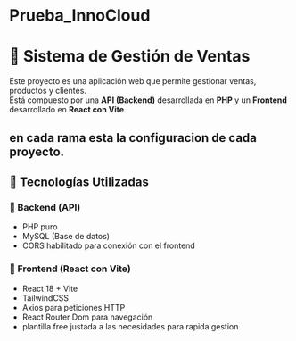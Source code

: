 # Prueba_InnoCloud

# 🛒 Sistema de Gestión de Ventas

Este proyecto es una aplicación web que permite gestionar ventas, productos y clientes.  
Está compuesto por una **API (Backend)** desarrollada en **PHP** y un **Frontend** desarrollado en **React con Vite**.

en cada rama esta la configuracion de cada proyecto.
---

## 🚀 Tecnologías Utilizadas

### 📌 Backend (API)
- PHP puro
- MySQL (Base de datos)
- CORS habilitado para conexión con el frontend

### 📌 Frontend (React con Vite)

- React 18 + Vite
- TailwindCSS
- Axios para peticiones HTTP
- React Router Dom para navegación
- plantilla free justada a las necesidades para rapida gestion

